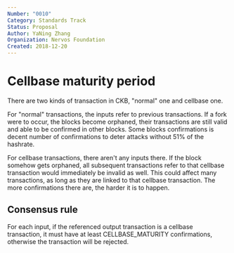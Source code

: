 ```yaml
---
Number: "0010"
Category: Standards Track
Status: Proposal
Author: YaNing Zhang
Organization: Nervos Foundation
Created: 2018-12-20
---
```


# Cellbase maturity period

There are two kinds of transaction in CKB, "normal" one and cellbase one.

For "normal" transactions, the inputs refer to previous transactions. If a fork were to occur, the blocks become orphaned, their transactions are still valid and able to be confirmed in other blocks. Some blocks confirmations is decent number of confirmations to deter attacks without 51% of the hashrate.

For cellbase transactions, there aren't any inputs there. If the block somehow gets orphaned, all subsequent transactions refer to that cellbase transaction would immediately be invalid as well. This could affect many transactions, as long as they are linked to that cellbase transaction. The more confirmations there are, the harder it is to happen.

## Consensus rule

For each input, if the referenced output transaction is a cellbase transaction, it must have at least CELLBASE_MATURITY confirmations, otherwise the transaction will be rejected.
